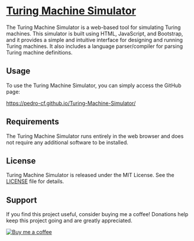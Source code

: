 # [Turing Machine Simulator](https://pedro-cf.github.io/Turing-Machine-Simulator/)

The Turing Machine Simulator is a web-based tool for simulating Turing machines. This simulator is built using HTML, JavaScript, and Bootstrap, and it provides a simple and intuitive interface for designing and running Turing machines. It also includes a language parser/compiler for parsing Turing machine definitions.

## Usage

To use the Turing Machine Simulator, you can simply access the GitHub page:

https://pedro-cf.github.io/Turing-Machine-Simulator/

## Requirements

The Turing Machine Simulator runs entirely in the web browser and does not require any additional software to be installed.

## License

Turing Machine Simulator is released under the MIT License. See the [LICENSE](LICENSE) file for details.

## Support

If you find this project useful, consider buying me a coffee! Donations help keep this project going and are greatly appreciated.

[![Buy me a coffee](https://img.shields.io/badge/-Buy%20me%20a%20coffee-orange?logo=buy-me-a-coffee&logoColor=white&style=for-the-badge)](https://www.buymeacoffee.com/pedro_cf)

